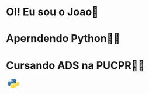 # OI! Eu sou o Joao👾 
# Aperndendo Python🧑‍💻
# Cursando ADS na PUCPR🧑‍🎓
<img align="center" alt="Joao." height="30" width="40" src="https://raw.githubusercontent.com/devicons/devicon/master/icons/python/python-original.svg">
